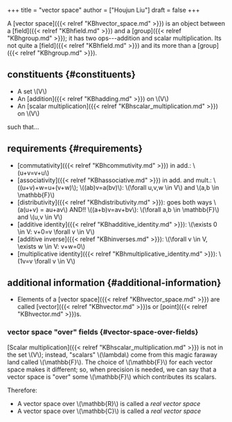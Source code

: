 +++
title = "vector space"
author = ["Houjun Liu"]
draft = false
+++

A [vector space]({{< relref "KBhvector_space.md" >}}) is an object between a [field]({{< relref "KBhfield.md" >}}) and a [group]({{< relref "KBhgroup.md" >}}); it has two ops---addition and scalar multiplication. Its not quite a [field]({{< relref "KBhfield.md" >}}) and its more than a [group]({{< relref "KBhgroup.md" >}}).


## constituents {#constituents}

-   A set \\(V\\)
-   An [addition]({{< relref "KBhadding.md" >}}) on \\(V\\)
-   An [scalar multiplication]({{< relref "KBhscalar_multiplication.md" >}}) on \\(V\\)

such that...


## requirements {#requirements}

-   [commutativity]({{< relref "KBhcommutivity.md" >}}) in add.: \\(u+v=v+u\\)
-   [associativity]({{< relref "KBhassociative.md" >}}) in add. and mult.: \\((u+v)+w=u+(v+w)\\); \\((ab)v=a(bv)\\): \\(\forall u,v,w \in V\\) and \\(a,b \in \mathbb{F}\\)
-   [distributivity]({{< relref "KBhdistributivity.md" >}}): goes both ways \\(a(u+v) = au+av\\) AND!! \\((a+b)v=av+bv\\): \\(\forall a,b \in \mathbb{F}\\) and \\(u,v \in V\\)
-   [additive identity]({{< relref "KBhadditive_identity.md" >}}): \\(\exists 0 \in V: v+0=v \forall v \in V\\)
-   [additive inverse]({{< relref "KBhinverses.md" >}}): \\(\forall  v \in  V, \exists  w \in  V: v+w=0\\)
-   [multiplicative identity]({{< relref "KBhmultiplicative_identity.md" >}}): \\(1v=v \forall v \in V\\)


## additional information {#additional-information}

-   Elements of a [vector space]({{< relref "KBhvector_space.md" >}}) are called [vector]({{< relref "KBhvector.md" >}})s or [point]({{< relref "KBhvector.md" >}})s.


### vector space "over" fields {#vector-space-over-fields}

[Scalar multiplication]({{< relref "KBhscalar_multiplication.md" >}}) is not in the set \\(V\\); instead, "scalars" \\(\lambda\\) come from this magic faraway land called \\(\mathbb{F}\\). The choice of \\(\mathbb{F}\\) for each vector space makes it different; so, when precision is needed, we can say that a vector space is "over" some \\(\mathbb{F}\\) which contributes its scalars.

Therefore:

-   A vector space over \\(\mathbb{R}\\) is called a _real vector space_
-   A vector space over \\(\mathbb{C}\\) is called a _real vector space_